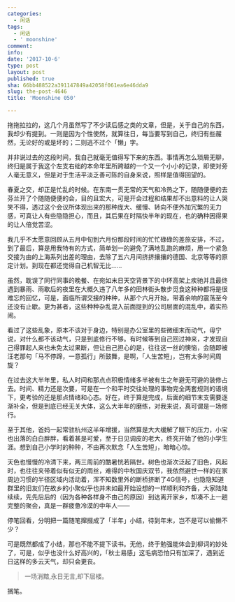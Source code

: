```yaml
---
categories:
  - 闲话
tags:
  - 闲话
  - ' moonshine'
comment: 
info: 
date: '2017-10-6'
type: post
layout: post
published: true
sha: 66bb488522a391147849a42058f061ea6e46dda9
slug: the-post-4646
title: 'Moonshine 050'

---
```

拖拖拉拉的，这几个月虽然写了不少读后感之类的文章，但是，关于自己的东西，我却少有提到。一则是因为个性使然，就算往日，每当要写到自己，终归有些赧然，无论好的或是坏的；二则逃不过个「懒」字。

并非说过去的这段时间，我自己就毫无值得写下来的东西。事情再怎么琐屑无聊，终归是属于我这个左支右绌的本命年里所跨越的一个又一个小小的记录，即使对旁人毫无意义，但是对于生活平淡乏善可陈的自身来说，照样是值得回望的。

春夏之交，却正是忙乱的时候。在东南一贯无常的天气和冷热之下，随随便便的去芬兰开了个随随便便的会，目的且宏大，可是开会过程和结果却不出意料的让人哭笑不得，透过这个会议所体现出来的那种庞大、缓慢、转向不便外加冗繁的无力感，可真让人有些隐隐担心，而且，其后果在时隔快半年的现在，也的确种因得果的让人倍觉苦涩。

我几乎不太愿意回顾从五月中旬到六月份那段时间的忙忙碌碌的差旅安排，不过，到了最后，算是用我特有的方式，简单划一的避免了满地乱跑的麻烦，用一个紧急交接为由的上海系列出差的理由，去除了五六月间挤挤攘攘的德国、北京等等的原定计划。到现在都还觉得自己机智无比……

虽然，耽误了同行同事的晚餐、在宛如末日天空背景下的中环高架上疾驰并且最终遇到暴雨、雨歇后的夜里在大概久违了八年多的田林街头散步觅食这种种都将是很难忘的回忆，可是，面临所谓交接的种种，从那个六月开始，带着余响的震荡至今还没有止歇。更为甚者，这些种种杂乱混入前面提到的公司层面的混乱中，着实热闹。

看过了这些乱象，原本不该对于身边，特别是办公室里的些微细末而动气，毋宁说，对什么都不该动气，只是到底修行不够。有时候等到自己回过神来，才发现自己得罪起人来也未免太过果断，但让自己担心的是，往往这一丝的懊恼，会随即被汪老那句「马不停蹄，一意孤行」所鼓舞，是啊，「人生苦短」，岂有太多时间周旋？

在过去这大半年里，私人时间和那点点积极情绪多半被有生之年避无可避的装修占去。时间、精力还是次要，可是在一个和平时交往处理的事物完全两套规则的语境下，更考验的还是那点情绪和心态。好在，终于算是完成，后面的细节末支需要逐渐补全，但是到底已经无关大体，这么大半年的磨练，对我来说，真可谓是一场修行。

至于其他，爸妈一起常驻杭州这半年增援，当然算是大大缓解了眼下的压力，小宝也出落的白白胖胖，看着甚是可爱，至于日见调皮的老大，终究开始了他的小学生涯。想到自己小学时的种种，不由再次默念「人生苦短」，暗暗心惊。

天色也慢慢的冷清下来，两三周前的酷暑恍若隔世。树色也渐次泛起了旧色，风起时，也往往夹带着似有似无的雨丝，难得的中秋国庆双节，我依然避世一样的在家周边习惯的半径区域内活动着，浑不知数里外的断桥挤断了4G信号，也隐隐知道群里的旧友们在故乡的小聚似乎也并未如最开始设想的一样顺利和齐备，大家陆陆续续，先先后后的（因为各种各样身不由己的原因）到达离开家乡，却凑不上一趟完整的聚会，真是一群疲惫冷漠的中年人——

停笔回看，分明把一篇随笔撺掇成了「半年」小结，待到年末，岂不是可以偷懒不少？

可是既然都成了小结，那也不能不提下读书。无他，终于勉强能体会到柳词的妙处了，可是，似乎也没什么好高兴的，「秋士易感」这毛病恐怕只有加深了，遇到近日这样的多云天气，却只会更丧。

> 一场消黯,永日无言,却下层楼。

搁笔。

